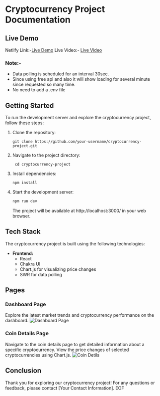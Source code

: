 # Cryptocurrency Project Documentation
## Live Demo
Netlify Link:-[Live Demo](https://crypto-world221.netlify.app/)
Live Video:- [Live Video](https://drive.google.com/file/d/1y3C89moAyGr2N8W3hurHex9EAzEIdZI0/view?usp=sharing)
### Note:-
- Data polling is scheduled for an interval 30sec.
- Since using free api and also it will show loading for several minute since requested so many time.
- No need to add a .env file

## Getting Started

To run the development server and explore the cryptocurrency project, follow these steps:

1. Clone the repository:

   ```
   git clone https://github.com/your-username/cryptocurrency-project.git
   ```

2. Navigate to the project directory:
   ```
    cd cryptocurrency-project
    ```

3. Install dependencies:

   ```
   npm install
   ```

4. Start the development server:

   ```bash
   npm run dev
   ```

   The project will be available at http://localhost:3000/ in your web browser.

## Tech Stack

The cryptocurrency project is built using the following technologies:

- **Frontend:**
  - React
  - Chakra UI
  - Chart.js for visualizing price changes
  - SWR for data polling
## Pages
### Dashboard Page

Explore the latest market trends and cryptocurrency performance on the dashboard.
![Dashboard Page](https://crypto-world221.netlify.app/homepage.png)

### Coin Details Page

Navigate to the coin details page to get detailed information about a specific cryptocurrency. View the price changes of selected cryptocurrencies using Chart.js.
![Coin Detils](https://crypto-world221.netlify.app/detailspage.png)


## Conclusion

Thank you for exploring our cryptocurrency project! For any questions or feedback, please contact [Your Contact Information].
EOF
